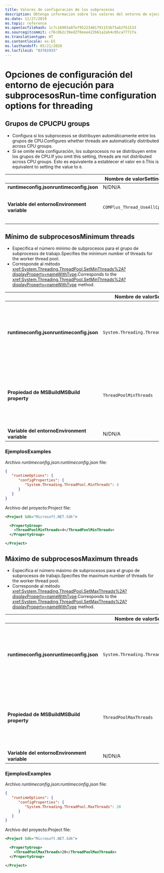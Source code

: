 ```yaml
---
title: Valores de configuración de los subprocesos
description: Obtenga información sobre los valores del entorno de ejecución que configuran los subprocesos para las aplicaciones de .NET Core.
ms.date: 11/27/2019
ms.topic: reference
ms.openlocfilehash: 1c7c16993a07ef95223481791153b75ab2f61533
ms.sourcegitcommit: c76c8b2c39ed2f0eee422b61a2ab4c05ca7771fa
ms.translationtype: HT
ms.contentlocale: es-ES
ms.lasthandoff: 05/21/2020
ms.locfileid: "83761933"
---
```

# <a name="run-time-configuration-options-for-threading"></a><span data-ttu-id="239c8-103">Opciones de configuración del entorno de ejecución para subprocesos</span><span class="sxs-lookup"><span data-stu-id="239c8-103">Run-time configuration options for threading</span></span>

## <a name="cpu-groups"></a><span data-ttu-id="239c8-104">Grupos de CPU</span><span class="sxs-lookup"><span data-stu-id="239c8-104">CPU groups</span></span>

- <span data-ttu-id="239c8-105">Configura si los subprocesos se distribuyen automáticamente entre los grupos de CPU.</span><span class="sxs-lookup"><span data-stu-id="239c8-105">Configures whether threads are automatically distributed across CPU groups.</span></span>
- <span data-ttu-id="239c8-106">Si se omite esta configuración, los subprocesos no se distribuyen entre los grupos de CPU.</span><span class="sxs-lookup"><span data-stu-id="239c8-106">If you omit this setting, threads are not distributed across CPU groups.</span></span> <span data-ttu-id="239c8-107">Esto es equivalente a establecer el valor en `0`.</span><span class="sxs-lookup"><span data-stu-id="239c8-107">This is equivalent to setting the value to `0`.</span></span>

| | <span data-ttu-id="239c8-108">Nombre de valor</span><span class="sxs-lookup"><span data-stu-id="239c8-108">Setting name</span></span> | <span data-ttu-id="239c8-109">Valores</span><span class="sxs-lookup"><span data-stu-id="239c8-109">Values</span></span> |
| - | - | - |
| <span data-ttu-id="239c8-110">**runtimeconfig.json**</span><span class="sxs-lookup"><span data-stu-id="239c8-110">**runtimeconfig.json**</span></span> | <span data-ttu-id="239c8-111">N/D</span><span class="sxs-lookup"><span data-stu-id="239c8-111">N/A</span></span> | <span data-ttu-id="239c8-112">N/D</span><span class="sxs-lookup"><span data-stu-id="239c8-112">N/A</span></span> |
| <span data-ttu-id="239c8-113">**Variable del entorno**</span><span class="sxs-lookup"><span data-stu-id="239c8-113">**Environment variable**</span></span> | `COMPlus_Thread_UseAllCpuGroups` | <span data-ttu-id="239c8-114">`0`: deshabilitado.</span><span class="sxs-lookup"><span data-stu-id="239c8-114">`0` - disabled</span></span><br/><span data-ttu-id="239c8-115">`1`: habilitado.</span><span class="sxs-lookup"><span data-stu-id="239c8-115">`1` - enabled</span></span> |

## <a name="minimum-threads"></a><span data-ttu-id="239c8-116">Mínimo de subprocesos</span><span class="sxs-lookup"><span data-stu-id="239c8-116">Minimum threads</span></span>

- <span data-ttu-id="239c8-117">Especifica el número mínimo de subprocesos para el grupo de subprocesos de trabajo.</span><span class="sxs-lookup"><span data-stu-id="239c8-117">Specifies the minimum number of threads for the worker thread pool.</span></span>
- <span data-ttu-id="239c8-118">Corresponde al método <xref:System.Threading.ThreadPool.SetMinThreads%2A?displayProperty=nameWithType>.</span><span class="sxs-lookup"><span data-stu-id="239c8-118">Corresponds to the <xref:System.Threading.ThreadPool.SetMinThreads%2A?displayProperty=nameWithType> method.</span></span>

| | <span data-ttu-id="239c8-119">Nombre de valor</span><span class="sxs-lookup"><span data-stu-id="239c8-119">Setting name</span></span> | <span data-ttu-id="239c8-120">Valores</span><span class="sxs-lookup"><span data-stu-id="239c8-120">Values</span></span> |
| - | - | - |
| <span data-ttu-id="239c8-121">**runtimeconfig.json**</span><span class="sxs-lookup"><span data-stu-id="239c8-121">**runtimeconfig.json**</span></span> | `System.Threading.ThreadPool.MinThreads` | <span data-ttu-id="239c8-122">Entero que representa el número mínimo de subprocesos.</span><span class="sxs-lookup"><span data-stu-id="239c8-122">An integer that represents the minimum number of threads</span></span> |
| <span data-ttu-id="239c8-123">**Propiedad de MSBuild**</span><span class="sxs-lookup"><span data-stu-id="239c8-123">**MSBuild property**</span></span> | `ThreadPoolMinThreads` | <span data-ttu-id="239c8-124">Entero que representa el número mínimo de subprocesos.</span><span class="sxs-lookup"><span data-stu-id="239c8-124">An integer that represents the minimum number of threads</span></span> |
| <span data-ttu-id="239c8-125">**Variable del entorno**</span><span class="sxs-lookup"><span data-stu-id="239c8-125">**Environment variable**</span></span> | <span data-ttu-id="239c8-126">N/D</span><span class="sxs-lookup"><span data-stu-id="239c8-126">N/A</span></span> | <span data-ttu-id="239c8-127">N/D</span><span class="sxs-lookup"><span data-stu-id="239c8-127">N/A</span></span> |

### <a name="examples"></a><span data-ttu-id="239c8-128">Ejemplos</span><span class="sxs-lookup"><span data-stu-id="239c8-128">Examples</span></span>

<span data-ttu-id="239c8-129">Archivo *runtimeconfig.json*:</span><span class="sxs-lookup"><span data-stu-id="239c8-129">*runtimeconfig.json* file:</span></span>

```json
{
   "runtimeOptions": {
      "configProperties": {
         "System.Threading.ThreadPool.MinThreads": 4
      }
   }
}
```

<span data-ttu-id="239c8-130">Archivo del proyecto:</span><span class="sxs-lookup"><span data-stu-id="239c8-130">Project file:</span></span>

```xml
<Project Sdk="Microsoft.NET.Sdk">

  <PropertyGroup>
    <ThreadPoolMinThreads>4</ThreadPoolMinThreads>
  </PropertyGroup>

</Project>
```

## <a name="maximum-threads"></a><span data-ttu-id="239c8-131">Máximo de subprocesos</span><span class="sxs-lookup"><span data-stu-id="239c8-131">Maximum threads</span></span>

- <span data-ttu-id="239c8-132">Especifica el número máximo de subprocesos para el grupo de subprocesos de trabajo.</span><span class="sxs-lookup"><span data-stu-id="239c8-132">Specifies the maximum number of threads for the worker thread pool.</span></span>
- <span data-ttu-id="239c8-133">Corresponde al método <xref:System.Threading.ThreadPool.SetMaxThreads%2A?displayProperty=nameWithType>.</span><span class="sxs-lookup"><span data-stu-id="239c8-133">Corresponds to the <xref:System.Threading.ThreadPool.SetMaxThreads%2A?displayProperty=nameWithType> method.</span></span>

| | <span data-ttu-id="239c8-134">Nombre de valor</span><span class="sxs-lookup"><span data-stu-id="239c8-134">Setting name</span></span> | <span data-ttu-id="239c8-135">Valores</span><span class="sxs-lookup"><span data-stu-id="239c8-135">Values</span></span> |
| - | - | - |
| <span data-ttu-id="239c8-136">**runtimeconfig.json**</span><span class="sxs-lookup"><span data-stu-id="239c8-136">**runtimeconfig.json**</span></span> | `System.Threading.ThreadPool.MaxThreads` | <span data-ttu-id="239c8-137">Entero que representa el número máximo de subprocesos.</span><span class="sxs-lookup"><span data-stu-id="239c8-137">An integer that represents the maximum number of threads</span></span> |
| <span data-ttu-id="239c8-138">**Propiedad de MSBuild**</span><span class="sxs-lookup"><span data-stu-id="239c8-138">**MSBuild property**</span></span> | `ThreadPoolMaxThreads` | <span data-ttu-id="239c8-139">Entero que representa el número máximo de subprocesos.</span><span class="sxs-lookup"><span data-stu-id="239c8-139">An integer that represents the maximum number of threads</span></span> |
| <span data-ttu-id="239c8-140">**Variable del entorno**</span><span class="sxs-lookup"><span data-stu-id="239c8-140">**Environment variable**</span></span> | <span data-ttu-id="239c8-141">N/D</span><span class="sxs-lookup"><span data-stu-id="239c8-141">N/A</span></span> | <span data-ttu-id="239c8-142">N/D</span><span class="sxs-lookup"><span data-stu-id="239c8-142">N/A</span></span> |

### <a name="examples"></a><span data-ttu-id="239c8-143">Ejemplos</span><span class="sxs-lookup"><span data-stu-id="239c8-143">Examples</span></span>

<span data-ttu-id="239c8-144">Archivo *runtimeconfig.json*:</span><span class="sxs-lookup"><span data-stu-id="239c8-144">*runtimeconfig.json* file:</span></span>

```json
{
   "runtimeOptions": {
      "configProperties": {
         "System.Threading.ThreadPool.MaxThreads": 20
      }
   }
}
```

<span data-ttu-id="239c8-145">Archivo del proyecto:</span><span class="sxs-lookup"><span data-stu-id="239c8-145">Project file:</span></span>

```xml
<Project Sdk="Microsoft.NET.Sdk">

  <PropertyGroup>
    <ThreadPoolMaxThreads>20</ThreadPoolMaxThreads>
  </PropertyGroup>

</Project>
```
